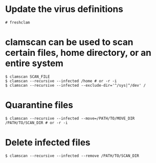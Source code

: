 # Update the virus definitions
```
# freshclam
```

# clamscan can be used to scan certain files, home directory, or an entire system
```
$ clamscan SCAN_FILE
$ clamscan --recursive --infected /home # or -r -i
$ clamscan --recursive --infected --exclude-dir='^/sys|^/dev' /
```

# Quarantine files
```
$ clamscan --recursive --infected --move=/PATH/TO/MOVE_DIR /PATH/TO/SCAN_DIR # or -r -i
```

# Delete infected files
```
$ clamscan --recursive --infected --remove /PATH/TO/SCAN_DIR
```
